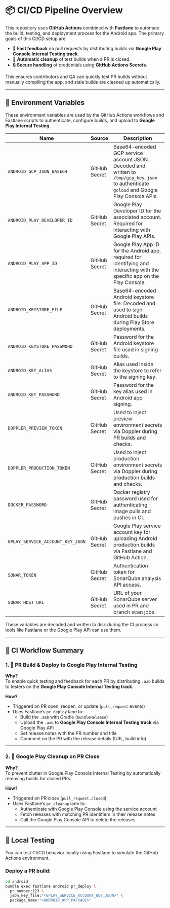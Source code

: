 # 📦 CI/CD Pipeline Overview

This repository uses **GitHub Actions** combined with **Fastlane** to automate the build, testing, and deployment process for the Android app. The primary goals of this CI/CD setup are:

- 🚀 **Fast feedback** on pull requests by distributing builds via **Google Play Console Internal Testing track**.
- 🧹 **Automatic cleanup** of test builds when a PR is closed.
- 🔒 **Secure handling** of credentials using **GitHub Actions Secrets**.

This ensures contributors and QA can quickly test PR builds without manually compiling the app, and stale builds are cleaned up automatically.

---

## 🔧 Environment Variables

These environment variables are used by the GitHub Actions workflows and Fastlane scripts to authenticate, configure builds, and upload to **Google Play Internal Testing**.

| Name                            | Source                | Description                                                                                                                                         |
|---------------------------------|-----------------------|-----------------------------------------------------------------------------------------------------------------------------------------------------|
| `ANDROID_GCP_JSON_BASE64`       | GitHub Secret         | Base64-encoded GCP service account JSON. Decoded and written to `/tmp/gcp_key.json` to authenticate `gcloud` and Google Play Console APIs.         |
| `ANDROID_PLAY_DEVELOPER_ID`     | GitHub Secret         | Google Play Developer ID for the associated account. Required for interacting with Google Play APIs.                                               |
| `ANDROID_PLAY_APP_ID`           | GitHub Secret         | Google Play App ID for the Android app, required for identifying and interacting with the specific app on the Play Console.                        |
| `ANDROID_KEYSTORE_FILE`         | GitHub Secret         | Base64-encoded Android keystore file. Decoded and used to sign Android builds during Play Store deployments.                                        |
| `ANDROID_KEYSTORE_PASSWORD`     | GitHub Secret         | Password for the Android keystore file used in signing builds.                                                                                    |
| `ANDROID_KEY_ALIAS`             | GitHub Secret         | Alias used inside the keystore to refer to the signing key.                                                                                       |
| `ANDROID_KEY_PASSWORD`          | GitHub Secret         | Password for the key alias used in Android app signing.                                                                                           |
| `DOPPLER_PREVIEW_TOKEN`         | GitHub Secret         | Used to inject preview environment secrets via Doppler during PR builds and checks.                                                                |
| `DOPPLER_PRODUCTION_TOKEN`      | GitHub Secret         | Used to inject production environment secrets via Doppler during production builds and checks.                                                     |
| `DOCKER_PASSWORD`               | GitHub Secret         | Docker registry password used for authenticating image pulls and pushes in CI.                                                                     |
| `GPLAY_SERVICE_ACCOUNT_KEY_JSON`| GitHub Secret         | Google Play service account key for uploading Android production builds via Fastlane and GitHub Action.                                             |
| `SONAR_TOKEN`                   | GitHub Secret         | Authentication token for SonarQube analysis API access.                                                                                           |
| `SONAR_HOST_URL`                | GitHub Secret         | URL of your SonarQube server used in PR and branch scan jobs.                                                                                      |

These variables are decoded and written to disk during the CI process so tools like Fastlane or the Google Play API can use them.

---

## 🚀 CI Workflow Summary

### 1. 🔄 PR Build & Deploy to Google Play Internal Testing

**Why?**  
To enable quick testing and feedback for each PR by distributing `.aab` builds to testers on the **Google Play Console Internal Testing track**.

**How?**
- Triggered on PR open, reopen, or update (`pull_request` events)
- Uses Fastlane’s `pr_deploy` lane to:
  - Build the `.aab` with Gradle (`bundleRelease`)
  - Upload the `.aab` to **Google Play Console Internal Testing track** via Google Play API
  - Set release notes with the PR number and title
  - Comment on the PR with the release details (URL, build info)

---

### 2. 🧹 Google Play Cleanup on PR Close

**Why?**  
To prevent clutter in Google Play Console Internal Testing by automatically removing builds for closed PRs.

**How?**
- Triggered on PR close (`pull_request.closed`)
- Uses Fastlane’s `pr_cleanup` lane to:
  - Authenticate with Google Play Console using the service account
  - Fetch releases with matching PR identifiers in their release notes
  - Call the Google Play Console API to delete the releases

---

## 🧪 Local Testing

You can test CI/CD behavior locally using Fastlane to simulate the GitHub Actions environment.

### Deploy a PR build:

```bash
cd android
bundle exec fastlane android pr_deploy \
  pr_number:123 \
  json_key_file:"<GPLAY_SERVICE_ACCOUNT_KEY_JSON>" \
  package_name:"<ANDROID_APP_PACKAGE>"
